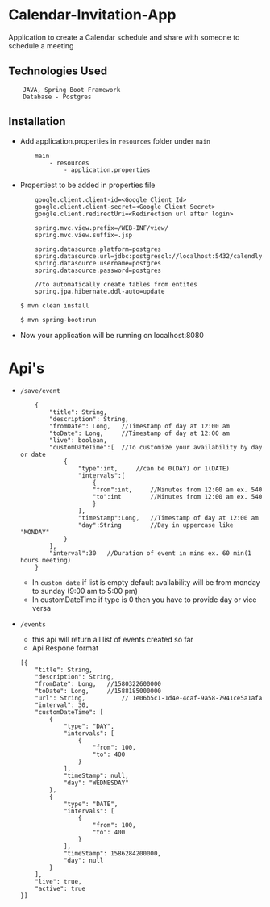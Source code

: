 # Calendar-Invitation-App
Application to create a  Calendar schedule and share with someone to schedule a meeting

## Technologies Used

```
    JAVA, Spring Boot Framework
    Database - Postgres
```

## Installation
- Add application.properties in `resources` folder under `main`
    ```
        main
            - resources
                - application.properties
    ```
- Propertiest to be added in properties file
    ```
        google.client.client-id=<Google Client Id>
        google.client.client-secret=<Google Client Secret>
        google.client.redirectUri=<Redirection url after login>
    
        spring.mvc.view.prefix=/WEB-INF/view/
        spring.mvc.view.suffix=.jsp
        
        spring.datasource.platform=postgres
        spring.datasource.url=jdbc:postgresql://localhost:5432/calendly
        spring.datasource.username=postgres
        spring.datasource.password=postgres
        
        //to automatically create tables from entites
        spring.jpa.hibernate.ddl-auto=update
    ```
    ```sh
    $ mvn clean install
    ```
    
    ```sh
    $ mvn spring-boot:run
    ```
- Now your application will be running on localhost:8080

# Api's
- `/save/event`
    ```
        {
        	"title": String,  
        	"description": String, 
        	"fromDate": Long,   //Timestamp of day at 12:00 am
        	"toDate": Long,     //Timestamp of day at 12:00 am
        	"live": boolean,
        	"customDateTime":[  //To customize your availability by day or date
        	    {
        	    	"type":int,     //can be 0(DAY) or 1(DATE)
        		    "intervals":[
        		    	{
        		    	"from":int,     //Minutes from 12:00 am ex. 540
        		    	"to":int        //Minutes from 12:00 am ex. 540
        		    	}
        	    	],
        		    "timeStamp":Long,   //Timestamp of day at 12:00 am
        		    "day":String        //Day in uppercase like "MONDAY"
        	    }
        	],
        	"interval":30   //Duration of event in mins ex. 60 min(1 hours meeting)
        }
    ```
    - In `custom date` if list is empty default availability will be from monday to sunday (9:00 am to 5:00 pm)
    - In customDateTime if type is 0 then you have to provide day or vice versa

- `/events`
    - this api will return all list of events created so far
    - Api Respone format
    ```
    [{
        "title": String,
        "description": String,
        "fromDate": Long,   //1580322600000
        "toDate": Long,     //1588185000000
        "url": String,          // 1e06b5c1-1d4e-4caf-9a58-7941ce5a1afa
        "interval": 30,
        "customDateTime": [
            {
                "type": "DAY",
                "intervals": [
                    {
                        "from": 100,
                        "to": 400
                    }
                ],
                "timeStamp": null,
                "day": "WEDNESDAY"
            },
            {
                "type": "DATE",
                "intervals": [
                    {
                        "from": 100,
                        "to": 400
                    }
                ],
                "timeStamp": 1586284200000,
                "day": null
            }
        ],
        "live": true,
        "active": true
    }]
    ```
